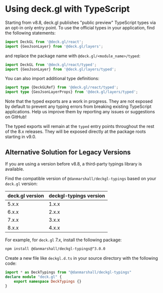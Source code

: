 # Using deck.gl with TypeScript

Starting from v8.8, deck.gl publishes "public preview" TypeScript types via an opt-in only entry point. To use the official types in your application, find the following statements:

```js
import DeckGL from '@deck.gl/react';
import {GeoJsonLayer} from '@deck.gl/layers';
```

and replace the package name with `@deck.gl/<module_name>/typed`:

```typescript
import DeckGL from '@deck.gl/react/typed';
import {GeoJsonLayer} from '@deck.gl/layers/typed';
```

You can also import additional type definitions:

```typescript
import type {DeckGLRef} from '@deck.gl/react/typed';
import type {GeoJsonLayerProps} from '@deck.gl/layers/typed';
```

Note that the typed exports are a work in progress. They are not exposed by default to prevent any typing errors from breaking existing TypeScript applications. Help us improve them by reporting any issues or suggestions on GitHub!

The typed exports will remain at the `typed` entry points throughout the rest of the 8.x releases. They will be exposed directly at the package roots starting in v9.0.


## Alternative Solution for Legacy Versions

If you are using a version before v8.8, a third-party typings library is available.

Find the compatible version of `@danmarshall/deckgl-typings` based on your `deck.gl` version:

| deck.gl version | deckgl-typings version |
| --------------- | ---------------------- |
| 5.x.x           | 1.x.x                  |
| 6.x.x           | 2.x.x                  |
| 7.x.x           | 3.x.x                  |
| 8.x.x           | 4.x.x                  |

For example, for `deck.gl` 7.x, install the following package:

```bash
npm install @danmarshall/deckgl-typings@^3.0.0
```

Create a new file like `deckgl.d.ts` in your source directory with the following code:

```typescript
import * as DeckTypings from "@danmarshall/deckgl-typings"
declare module "deck.gl" {
    export namespace DeckTypings {}
}
```
